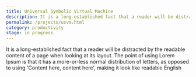 ```yaml
---
title: Universal Symbolic Virtual Machine
description: It is a long-established fact that a reader will be distracted by the readable content of a page when looking at its layout. The point of using 
permalink: /projects/usvm.html
category: productivity
stage: in progress
---
```

It is a long-established fact that a reader will be distracted by the readable content of a page when looking at its layout. The point of using Lorem Ipsum is that it has a more-or-less normal distribution of letters, as opposed to using 'Content here, content here', making it look like readable English
